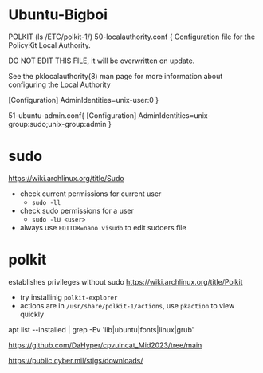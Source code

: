 # Ubuntu-Bigboi

POLKIT (ls /ETC/polkit-1/)
50-localauthority.conf {
  Configuration file for the PolicyKit Local Authority.
  
  DO NOT EDIT THIS FILE, it will be overwritten on update.
  
   See the pklocalauthority(8) man page for more information
   about configuring the Local Authority
   
[Configuration]
AdminIdentities=unix-user:0
}

51-ubuntu-admin.conf{
[Configuration]
AdminIdentities=unix-group:sudo;unix-group:admin
}

# sudo
https://wiki.archlinux.org/title/Sudo
- check current permissions for current user
    - `sudo -ll`
- check sudo permissions for a user
    - `sudo -lU <user>`
- always use `EDITOR=nano visudo` to edit sudoers file

# polkit
establishes privileges without sudo
<https://wiki.archlinux.org/title/Polkit>
- try installinlg `polkit-explorer`
- actions are in `/usr/share/polkit-1/actions`, use `pkaction` to view quickly

apt list --installed | grep -Ev 'lib|ubuntu|fonts|linux|grub'





https://github.com/DaHyper/cpvulncat_Mid2023/tree/main

https://public.cyber.mil/stigs/downloads/
